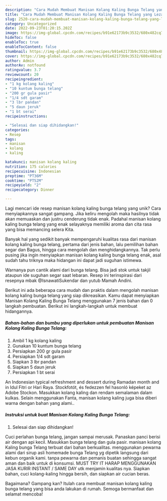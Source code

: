 ```yaml
---
description: "Cara Mudah Membuat Manisan Kolang Kaling Bunga Telang yang Lezat Sekali"
title: "Cara Mudah Membuat Manisan Kolang Kaling Bunga Telang yang Lezat Sekali"
slug: 2520-cara-mudah-membuat-manisan-kolang-kaling-bunga-telang-yang-lezat-sekali
category: Uncategorized
date: 2022-09-23T01:20:15.202Z
image: https://img-global.cpcdn.com/recipes/b91e62173b9c3532/680x482cq70/manisan-kolang-kaling-bunga-telang-foto-resep-utama.jpg
hideToc: false
enableToc: true
enableTocContent: false
thumbnail: https://img-global.cpcdn.com/recipes/b91e62173b9c3532/680x482cq70/manisan-kolang-kaling-bunga-telang-foto-resep-utama.jpg
cover: https://img-global.cpcdn.com/recipes/b91e62173b9c3532/680x482cq70/manisan-kolang-kaling-bunga-telang-foto-resep-utama.jpg
author: Admin
authorAv: notfound
ratingvalue: 3.7
reviewcount: 20
recipeingredient:
- "1 kg kolang kaling"
- "10 kuntum bunga telang"
- "200 gr gula pasir"
- "1/4 sdt garam"
- "3 lbr pandan"
- "5 daun jeruk"
- "1 bt serai"
recipeinstructions:

- "Selesai dan siap dihidangkan!"
categories:
- Resep
tags:
- manisan
- kolang
- kaling

katakunci: manisan kolang kaling 
nutrition: 175 calories
recipecuisine: Indonesian
preptime: "PT36M"
cooktime: "PT52M"
recipeyield: "2"
recipecategory: Dinner

---
```





Lagi mencari ide resep manisan kolang kaling bunga telang yang unik? Cara menyiapkannya sangat gampang. Jika keliru mengolah maka hasilnya tidak akan memuaskan dan justru cenderung tidak enak. Padahal manisan kolang kaling bunga telang yang enak selayaknya memiliki aroma dan cita rasa yang bisa memancing selera Kita.





Banyak hal yang sedikit banyak mempengaruhi kualitas rasa dari manisan kolang kaling bunga telang, pertama dari jenis bahan, lalu pemilihan bahan segar dan Bagus, hingga cara mengolah dan menghidangkannya. Tak perlu pusing jika ingin menyiapkan manisan kolang kaling bunga telang enak,      asal sudah tahu triknya maka hidangan ini dapat jadi suguhan istimewa.














Warnanya pun cantik alami dari bunga telang. Bisa jadi stok untuk takjil ataupun ide suguhan segar saat lebaran. Resep ini terinspirasi dari resepnya mbak @IsnawatiSukendar dan yutub Mamah Andini.






Berikut ini ada beberapa cara mudah dan praktis dalam mengolah manisan kolang kaling bunga telang yang siap dikreasikan. Kamu dapat menyiapkan Manisan Kolang Kaling Bunga Telang menggunakan 7 jenis bahan dan 0 langkah pembuatan. Berikut ini langkah-langkah untuk membuat hidangannya.

<!--inarticleads1-->

##### Bahan-bahan dan bumbu yang diperlukan untuk pembuatan Manisan Kolang Kaling Bunga Telang:

1. Ambil 1 kg kolang kaling
1. Gunakan 10 kuntum bunga telang
1. Persiapkan 200 gr gula pasir
1. Persiapkan 1/4 sdt garam
1. Siapkan 3 lbr pandan
1. Siapkan 5 daun jeruk
1. Persiapkan 1 bt serai


An Indonesian typical refreshment and dessert during Ramadan month and in Idul Fitri or Hari Raya. Stockfotót, és fedezzen fel hasonló képeket az Adobe Stockon. Masukkan kolang kaling dan rendam semalaman dalam kulkas. Selain menggunakan Fanta, manisan kolang kaling juga bisa diberi warna dengan bahan yang alami.. 

<!--inarticleads2-->

##### Instruksi untuk buat Manisan Kolang Kaling Bunga Telang:


1. Selesai dan siap dihidangkan!

Cuci perlahan bunga telang, jangan sampai merusak. Panaskan panci berisi air dengan api kecil. Masukkan bunga telang dan gula pasir. manisan kolang Kaling bunga Telang terbuat dari bahan berkualitas. menggunakan pewarna alami dari sirup asli homemade bunga Telang yg dipetik langsung dari kebun organik kami. tanpa pewarna dan pemanis buatan sehingga sangat aman dan baik untuk di konsumsi. MUST TRY IT HARAP MENGGUNAKAN JASA KURIR INSTANT / SAME DAY utk menjamin kualitas nya. Siapkan bahan, cuci kolang-kaling hingga bersih, dan siapkan air cucian beras. 

Bagaimana? Gampang kan? Itulah cara membuat manisan kolang kaling bunga telang yang bisa anda lakukan di rumah. Semoga bermanfaat dan selamat mencoba!
